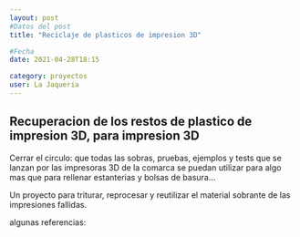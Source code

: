 ```yaml
---
layout: post
#Datos del post
title: "Reciclaje de plasticos de impresion 3D"

#Fecha
date: 2021-04-28T18:15

category: proyectos
user: La Jaqueria
---
```


## Recuperacion de los restos de plastico de impresion 3D, para impresion 3D

Cerrar el circulo: que todas las sobras, pruebas, ejemplos y tests que se lanzan por las impresoras 3D de la comarca se puedan utilizar para algo mas que para rellenar estanterias y bolsas de basura...

Un proyecto para triturar, reprocesar y reutilizar el material sobrante de las impresiones fallidas.

algunas referencias:



